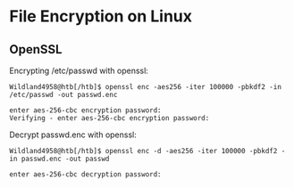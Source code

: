# File Encryption on Linux

## OpenSSL

Encrypting /etc/passwd with openssl:
```shell-session
Wildland4958@htb[/htb]$ openssl enc -aes256 -iter 100000 -pbkdf2 -in /etc/passwd -out passwd.enc

enter aes-256-cbc encryption password:                                                         
Verifying - enter aes-256-cbc encryption password:       
```

Decrypt passwd.enc with openssl:
```shell-session
Wildland4958@htb[/htb]$ openssl enc -d -aes256 -iter 100000 -pbkdf2 -in passwd.enc -out passwd                    

enter aes-256-cbc decryption password:
```